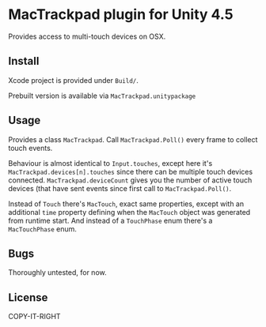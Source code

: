 # MacTrackpad plugin for Unity 4.5

Provides access to multi-touch devices on OSX.

## Install

Xcode project is provided under `Build/`.

Prebuilt version is available via `MacTrackpad.unitypackage`

## Usage

Provides a class `MacTrackpad`.  Call `MacTrackpad.Poll()` every frame
to collect touch events.

Behaviour is almost identical to `Input.touches`, except here it's
`MacTrackpad.devices[n].touches` since there can be multiple touch
devices connected.  `MacTrackpad.deviceCount` gives you the number of
active touch devices (that have sent events since first call to
`MacTrackpad.Poll()`.

Instead of `Touch` there's `MacTouch`, exact same properties, except
with an additional `time` property defining when the `MacTouch` object
was generated from runtime start.  And instead of a `TouchPhase` enum
there's a `MacTouchPhase` enum.

## Bugs

Thoroughly untested, for now.

## License

COPY-IT-RIGHT
